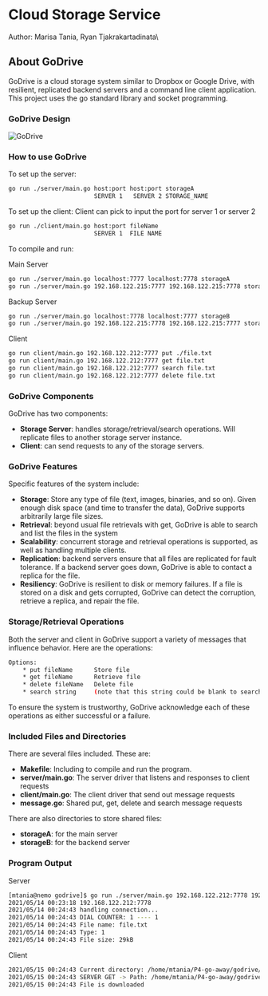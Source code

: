 # Cloud Storage Service
Author: Marisa Tania, Ryan Tjakrakartadinata\

## About GoDrive
GoDrive is a cloud storage system similar to Dropbox or Google Drive, with resilient, replicated backend servers and a command line client application. This project uses the go standard library and socket programming.

### GoDrive Design
![GoDrive](https://user-images.githubusercontent.com/60201466/119010812-49fcfd80-b949-11eb-87fc-2c9f3837cd1f.jpg)


### How to use GoDrive

To set up the server: 
```bash
go run ./server/main.go host:port host:port storageA
                        SERVER 1   SERVER 2 STORAGE_NAME
```

To set up the client: 
Client can pick to input the port for server 1 or server 2
```bash
go run ./client/main.go host:port fileName
                        SERVER 1  FILE NAME
```

To compile and run:

Main Server
```bash
go run ./server/main.go localhost:7777 localhost:7778 storageA
go run ./server/main.go 192.168.122.215:7777 192.168.122.215:7778 storageA
```

Backup Server
```bash
go run ./server/main.go localhost:7778 localhost:7777 storageB
go run ./server/main.go 192.168.122.215:7778 192.168.122.215:7777 storageB
```

Client
```bash
go run client/main.go 192.168.122.212:7777 put ./file.txt
go run client/main.go 192.168.122.212:7777 get file.txt
go run client/main.go 192.168.122.212:7777 search file.txt
go run client/main.go 192.168.122.212:7777 delete file.txt
```

### GoDrive Components
GoDrive has two components:
- <b>Storage Server</b>: handles storage/retrieval/search operations. Will replicate files to another storage server instance.
- <b>Client</b>: can send requests to any of the storage servers.

### GoDrive Features
Specific features of the system include:
- <b>Storage</b>: Store any type of file (text, images, binaries, and so on). Given enough disk space (and time to transfer the data), GoDrive supports arbitrarily large file sizes.
- <b>Retrieval</b>: beyond usual file retrievals with get, GoDrive is able to search and list the files in the system
- <b>Scalability</b>: concurrent storage and retrieval operations is supported, as well as handling multiple clients.
- <b>Replication</b>: backend servers ensure that all files are replicated for fault tolerance. If a backend server goes down, GoDrive is able to contact a replica for the file.
- <b>Resiliency</b>: GoDrive is resilient to disk or memory failures. If a file is stored on a disk and gets corrupted, GoDrive can detect the corruption, retrieve a replica, and repair the file.

### Storage/Retrieval Operations
Both the server and client in GoDrive support a variety of messages that influence behavior. Here are the operations:
```bash
Options:
    * put fileName      Store file
    * get fileName      Retrieve file
    * delete fileName   Delete file
    * search string     (note that this string could be blank to search for all files)
```
To ensure the system is trustworthy, GoDrive acknowledge each of these operations as either successful or a failure. 

### Included Files and Directories
There are several files included. These are:
   - <b>Makefile</b>: Including to compile and run the program.
   - <b>server/main.go</b>: The server driver that listens and responses to client requests
   - <b>client/main.go</b>: The client driver that send out message requests
   - <b>message.go</b>: Shared put, get, delete and search message requests
 
 There are also directories to store shared files:
   - <b>storageA</b>: for the main server
   - <b>storageB</b>: for the backend server

### Program Output

Server
```bash
[mtania@nemo godrive]$ go run ./server/main.go 192.168.122.212:7778 192.168.122.212:7777 storageA
2021/05/14 00:23:18 192.168.122.212:7778
2021/05/14 00:24:43 handling connection...
2021/05/14 00:24:43 DIAL COUNTER: 1 ---- 1
2021/05/14 00:24:43 File name: file.txt
2021/05/14 00:24:43 Type: 1
2021/05/14 00:24:43 File size: 29kB 
```

Client
```bash
2021/05/15 00:24:43 Current directory: /home/mtania/P4-go-away/godrive/storageA
2021/05/15 00:24:43 SERVER GET -> Path: /home/mtania/P4-go-away/godrive/storageA/file.txt
2021/05/15 00:24:43 File is downloaded
```
